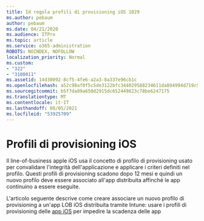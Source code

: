 ```yaml
---
title: Id regola profili di provisioning iOS 1029
ms.author: pebaum
author: pebaum
ms.date: 04/21/2020
ms.audience: ITPro
ms.topic: article
ms.service: o365-administration
ROBOTS: NOINDEX, NOFOLLOW
localization_priority: Normal
ms.custom:
- "322"
- "3100011"
ms.assetid: 14d30092-8cf5-4fe6-a2a3-8a337e96cb1c
ms.openlocfilehash: a52c98af0f5c5de3122bfc344029588234611da894994d719c95f6af78944405
ms.sourcegitcommit: b5f7da89a650d2915dc652449623c78be6247175
ms.translationtype: MT
ms.contentlocale: it-IT
ms.lasthandoff: 08/05/2021
ms.locfileid: "53925709"
---
```

# <a name="ios-provisioning-profiles"></a>Profili di provisioning iOS

Il line-of-business apple iOS usa il concetto di profilo di provisioning usato per convalidare l'integrità dell'applicazione e applicare i criteri definiti nel profilo. Questi profili di provisioning scadono dopo 12 mesi e quindi un nuovo profilo deve essere associato all'app distribuita affinché le app continuino a essere eseguite.
  
L'articolo seguente descrive come creare associare un nuovo profilo di provisioning a un'app LOB iOS distribuita tramite Intune: usare i profili di provisioning delle [app iOS](https://docs.microsoft.com/intune/app-provisioning-profile-ios) per impedire la scadenza delle app
  